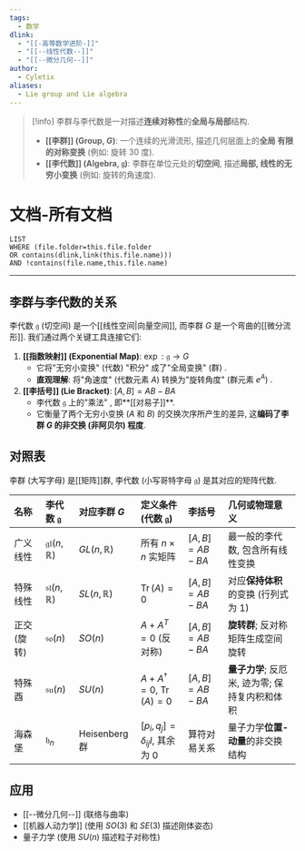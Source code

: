 ```yaml
---
tags:
  - 数学
dlink:
  - "[[-高等数学进阶-]]"
  - "[[--线性代数--]]"
  - "[[--微分几何--]]"
author:
  - Cyletix
aliases:
  - Lie group and Lie algebra
---
```

> [!info] 
> 李群与李代数是一对描述**连续对称性**的**全局与局部**结构. 
> * **[[李群]] (Group, $G$)**: 一个连续的光滑流形, 描述几何层面上的**全局 有限的对称变换** (例如: 旋转 30 度). 
> * **[[李代数]] (Algebra, $\mathfrak{g}$)**: 李群在单位元处的**切空间**, 描述**局部, 线性的无穷小变换** (例如: 旋转的角速度). 
# 文档-所有文档
```dataview
LIST
WHERE (file.folder=this.file.folder
OR contains(dlink,link(this.file.name)))
AND !contains(file.name,this.file.name)
```

---
## 李群与李代数的关系
李代数 $\mathfrak{g}$ (切空间) 是一个[[线性空间|向量空间]], 而李群 $G$ 是一个弯曲的[[微分流形]]. 我们通过两个关键工具连接它们: 
1.  **[[指数映射]] (Exponential Map)**: $\exp: \mathfrak{g} \to G$
    * 它将"无穷小变换"  (代数) "积分" 成了"全局变换"  (群) . 
    * **直观理解**: 将"角速度"  (代数元素 $A$) 转换为"旋转角度"  (群元素 $e^A$) . 
2.  **[[李括号]] (Lie Bracket)**: $[A, B] = AB - BA$
    * 李代数 $\mathfrak{g}$ 上的"乘法" , 即**[[对易子]]**. 
    * 它衡量了两个无穷小变换 ($A$ 和 $B$) 的交换次序所产生的差异, 这**编码了李群 $G$ 的非交换 (非阿贝尔) 程度**. 
## 对照表
李群 (大写字母) 是[[矩阵]]群, 李代数 (小写哥特字母 $\mathfrak{g}$) 是其对应的矩阵代数. 

| 名称 | 李代数 $\mathfrak{g}$ | 对应李群 $G$ | 定义条件 (代数 $\mathfrak{g}$) | 李括号 | 几何或物理意义 |
| :--- | :--- | :--- | :--- | :--- | :--- |
| 广义线性 | $\mathfrak{gl}(n, \mathbb{R})$ | $GL(n,\mathbb{R})$ | 所有 $n\times n$ 实矩阵 | $[A,B]=AB-BA$ | 最一般的李代数, 包含所有线性变换 |
| 特殊线性 | $\mathfrak{sl}(n, \mathbb{R})$ | $SL(n,\mathbb{R})$ | $\operatorname{Tr}(A)=0$ | $[A,B]=AB-BA$ | 对应**保持体积**的变换 (行列式为 1)  |
| 正交 (旋转) | $\mathfrak{so}(n)$ | $SO(n)$ | $A + A^T = 0$ (反对称) | $[A,B]=AB-BA$ | **旋转群**; 反对称矩阵生成空间旋转 |
| 特殊酉 | $\mathfrak{su}(n)$ | $SU(n)$ | $A + A^\dagger = 0$, $\operatorname{Tr}(A)=0$ | $[A,B]=AB-BA$ | **量子力学**; 反厄米, 迹为零; 保持复内积和体积 |
| 海森堡 | $\mathfrak{h}_n$ | Heisenberg 群 | $[p_i,q_j]=\delta_{ij}I$, 其余为 0 | 算符对易关系 | 量子力学**位置-动量**的非交换结构 |
## 应用
* [[--微分几何--]] (联络与曲率)
* [[机器人动力学]] (使用 $SO(3)$ 和 $SE(3)$ 描述刚体姿态)
* 量子力学 (使用 $SU(n)$ 描述粒子对称性)